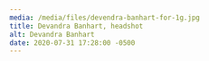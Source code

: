 ```yaml
---
media: /media/files/devendra-banhart-for-1g.jpg
title: Devandra Banhart, headshot
alt: Devandra Banhart
date: 2020-07-31 17:28:00 -0500
---
```

